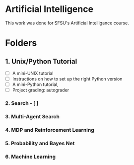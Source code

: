 # **Artificial Intelligence**
This work was done for SFSU's Artificial Intelligance course.

# Folders
## 1. Unix/Python Tutorial

- [ ] A mini-UNIX tutorial
- [ ] Instructions on how to set up the right Python version
- [ ] A mini-Python tutorial,
- [ ] Project grading: autograder

### 2. Search - [ ]

### 3. Multi-Agent Search

### 4. MDP and Reinforcement Learning

### 5. Probability and Bayes Net

### 6. Machine Learning
